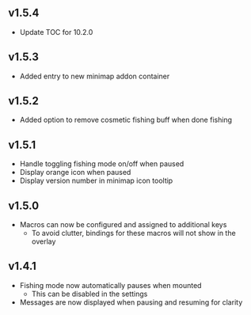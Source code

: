 ## v1.5.4

* Update TOC for 10.2.0

## v1.5.3

* Added entry to new minimap addon container

## v1.5.2

* Added option to remove cosmetic fishing buff when done fishing

## v1.5.1

* Handle toggling fishing mode on/off when paused
* Display orange icon when paused
* Display version number in minimap icon tooltip

## v1.5.0

* Macros can now be configured and assigned to additional keys
  * To avoid clutter, bindings for these macros will not show in the overlay

## v1.4.1

* Fishing mode now automatically pauses when mounted
  * This can be disabled in the settings
* Messages are now displayed when pausing and resuming for clarity
